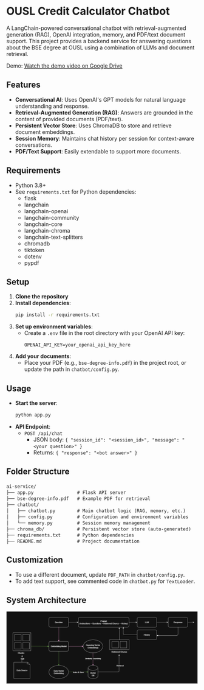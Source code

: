 # OUSL Credit Calculator Chatbot

A LangChain-powered conversational chatbot with retrieval-augmented generation (RAG), OpenAI integration, memory, and PDF/text document support. This project provides a backend service for answering questions about the BSE degree at OUSL using a combination of LLMs and document retrieval.

Demo: [Watch the demo video on Google Drive](https://drive.google.com/file/d/15GTOaR_kYYnc8CtgPINNm5SdRFHkdC-g/view?usp=sharing)

## Features

- **Conversational AI**: Uses OpenAI's GPT models for natural language understanding and response.
- **Retrieval-Augmented Generation (RAG)**: Answers are grounded in the content of provided documents (PDF/text).
- **Persistent Vector Store**: Uses ChromaDB to store and retrieve document embeddings.
- **Session Memory**: Maintains chat history per session for context-aware conversations.
- **PDF/Text Support**: Easily extendable to support more documents.

## Requirements

- Python 3.8+
- See `requirements.txt` for Python dependencies:
  - flask
  - langchain
  - langchain-openai
  - langchain-community
  - langchain-core
  - langchain-chroma
  - langchain-text-splitters
  - chromadb
  - tiktoken
  - dotenv
  - pypdf

## Setup

1. **Clone the repository**
2. **Install dependencies**:
   ```bash
   pip install -r requirements.txt
   ```
3. **Set up environment variables**:
   - Create a `.env` file in the root directory with your OpenAI API key:
     ```env
     OPENAI_API_KEY=your_openai_api_key_here
     ```
4. **Add your documents**:
   - Place your PDF (e.g., `bse-degree-info.pdf`) in the project root, or update the path in `chatbot/config.py`.

## Usage

- **Start the server**:
  ```bash
  python app.py
  ```
- **API Endpoint**:
  - `POST /api/chat`
    - JSON body: `{ "session_id": "<session_id>", "message": "<your question>" }`
    - Returns: `{ "response": "<bot answer>" }`

## Folder Structure

```
ai-service/
├── app.py                # Flask API server
├── bse-degree-info.pdf   # Example PDF for retrieval
├── chatbot/
│   ├── chatbot.py        # Main chatbot logic (RAG, memory, etc.)
│   ├── config.py         # Configuration and environment variables
│   └── memory.py         # Session memory management
├── chroma_db/            # Persistent vector store (auto-generated)
├── requirements.txt      # Python dependencies
├── README.md             # Project documentation
```

## Customization

- To use a different document, update `PDF_PATH` in `chatbot/config.py`.
- To add text support, see commented code in `chatbot.py` for `TextLoader`.

## System Architecture

![RAG System Architecture](https://github.com/ushanchamod/conversational-rag-bot/blob/main/ousl-rag-chatbot-architecture.png)
